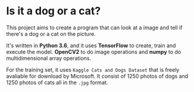 # Is it a dog or a cat?
This project aims to create a program that can look at a image and tell if there's a dog or a cat on the picture.

It's written in **Python 3.6**, and it uses **TensorFlow** to create, train and execute the model. **OpenCV2** to do image operations and **numpy** to do multidimensional array operations.

For the training set, it uses `Kaggle Cats and Dogs Dataset` that is freely avaliable for download by Microsoft. It consist of 1250 photos of dogs and 1250 photos of cats all in the `.jpg` format.